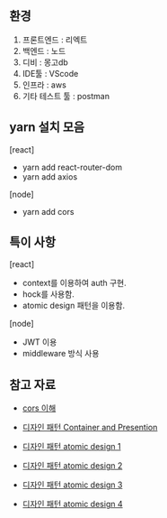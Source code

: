 ## 환경

1. 프론트엔드 : 리엑트
2. 백엔드 : 노드
3. 디비 : 몽고db
4. IDE툴 : VScode
5. 인프라 : aws
6. 기타 테스트 툴 : postman

## yarn 설치 모음

[react]

- yarn add react-router-dom
- yarn add axios

[node]

- yarn add cors

## 특이 사항

[react]

- context를 이용하여 auth 구현.
- hock를 사용함.
- atomic design 패턴을 이용함.

[node]

- JWT 이용
- middleware 방식 사용

## 참고 자료

- [cors 이해](https://velog.io/@leejh3224/CORS-Real-examples-8yjnloovl5)

* [디자인 패턴 Container and Presention](https://medium.com/@lyhlg0201/react-container-presentational-1bbc701b7fd4)

- [디자인 패턴 atomic design 1](https://blog.spacemarket.com/code/atomic-design%E3%82%92%E4%BD%BF%E3%81%A3%E3%81%A6react%E3%82%B3%E3%83%B3%E3%83%9D%E3%83%BC%E3%83%8D%E3%83%B3%E3%83%88%E3%82%92%E5%86%8D%E8%A8%AD%E8%A8%88%E3%81%97%E3%81%9F%E8%A9%B1/)

- [디자인 패턴 atomic design 2](https://techblog.yahoo.co.jp/entry/20191203785540/)
- [디자인 패턴 atomic design 3](https://qiita.com/yoshimo123/items/302fb3f1698a8db3cf23)
- [디자인 패턴 atomic design 4](https://github.com/danilowoz/react-atomic-design)
